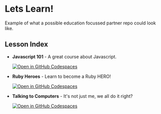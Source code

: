 # Lets Learn!
Example of what a possible education focussed partner repo could look like.


## Lesson Index

- **Javascript 101** - A great course about Javascript.

   [![Open in GitHub Codespaces](https://github.com/codespaces/badge.svg)](https://codespaces.new/thisiskirsch/jacob-loves-coding?devcontainer_path=.devcontainer/javascript/devcontainer.json&resume=1)
- **Ruby Heroes** - Learn to become a Ruby HERO!
  
   [![Open in GitHub Codespaces](https://github.com/codespaces/badge.svg)](https://codespaces.new/thisiskirsch/jacob-loves-coding?devcontainer_path=.devcontainer/ruby/devcontainer.json&resume=1)
- **Talking to Computers** - It's not just me, we all do it right?
  
   [![Open in GitHub Codespaces](https://github.com/codespaces/badge.svg)](https://codespaces.new/thisiskirsch/jacob-loves-coding?devcontainer_path=.devcontainer/ai/devcontainer.json&resume=1)
